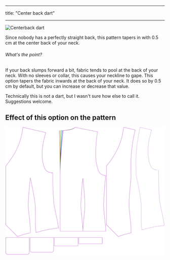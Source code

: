 ***

title: "Center back dart"

***

![Centerback dart](centerbackdart.svg)

Since nobody has a perfectly straight back, this pattern tapers in with 0.5 cm at the center back of your neck.

<Note>

###### What's the point?

If your back slumps forward a bit, fabric tends to pool at the back of your neck. With no sleeves or collar, this causes your neckline to gape.
This option tapers the fabric inwards at the back of your neck. It does so by 0.5 cm by default, but you can increase or decrease that value.

Technically this is not a dart, but I wasn't sure how else to call it. Suggestions welcome.

</Note>

## Effect of this option on the pattern

![This image shows the effect of this option by superimposing several variants that have a different value for this option](wahid_centerbackdart_sample.svg "Effect of this option on the pattern")
